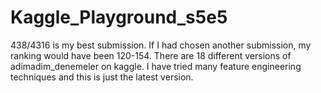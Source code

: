 # Kaggle_Playground_s5e5
 438/4316 is my best submission. If I had chosen another submission, my ranking would have been 120-154.
 There are 18 different versions of adimadim_denemeler on kaggle. I have tried many feature engineering techniques and this is just the latest version.
